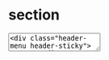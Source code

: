 # section

<textarea>
<div class="header-menu header-sticky">
        <div class="custom-container">
            <div class="row align-items-center">
                <div class="col-xxl-2 col-xl-2 col-lg-2 col-8">
                    <div class="header-logo ">
                        <a href="index.html"><img src="assets/img/logo/logo.png" class="img-fluid" alt="img"></a>
                    </div>
                </div>
                <div class="col-xxl-6 col-xl-6 col-lg-6 col-4">
                    <!-- main menu -->
                    <div class="main-menu main-menu-3 d-none d-lg-block" id="white-menu">
                        <nav id="mobile-menu">
                           <ul>
                            <li class="has-dropdown">
                                <a href="index.html">Home <i class="far fa-plus"></i> </a>
                                <ul class="submenu">
                                    <li><a href="index.html">Home 01</a></li>
                                    <li><a href="index-2.html">Home 02</a></li>
                                </ul>
                             </li>
                             <li class="has-dropdown">
                                <a href="#">Pages <i class="far fa-plus"></i></a>
                                <ul class="submenu">
                                    <li><a href="about.html">About Us</a></li>
                                    <li><a href="team.html">Team</a></li>
                                    <li><a href="team-details.html">Team Details</a></li>
                                </ul>
                             </li>
                             <li class="has-dropdown">
                                <a href="services.html">Services <i class="far fa-plus"></i></a>
                                <ul class="submenu">
                                    <li><a href="services.html">Services</a></li>
                                    <li><a href="service-details.html">Service Details</a></li>
                                </ul>
                             </li>
                              <li class="has-dropdown">
                                 <a href="project.html">Projects <i class="far fa-plus"></i></a>
                                 <ul class="submenu">
                                     <li><a href="project.html">Projects</a></li>
                                     <li><a href="project-details.html">Project Details</a></li>
                                 </ul>
                              </li>
                              <li class="has-dropdown">
                                <a href="blog.html">Blog <i class="far fa-plus"></i></a>
                                <ul class="submenu">
                                    <li><a href="blog.html">Blog</a></li>
                                    <li><a href="blog-details.html">Blog Details</a></li>
                                </ul>
                             </li>
                              <li class="has-dropdown">
                                 <a href="contact.html">Contact</a>
                              </li>
                          </ul>
                        </nav>
                     </div>
                     <div class="header__action-item d-lg-none d-flex align-items-center justify-content-end">
                        <a href="javascript:void(0)" class="sidebar-toggle">
                            <span></span>
                            <span></span>
                            <span></span>
                         </a>
                     </div>
                </div>
                <div class="col-xxl-4 col-xl-4 col-lg-4 d-none d-lg-block">
                    <div class="main-menu-wrapper d-flex align-items-center justify-content-end mb-10">
                        <div class="main-menu-wrapper__search text-left">
                        <a class="search-btn nav-search search-trigger" href="#"><i class="flaticon-search"></i> Search Here</a>
                        </div>
                        <div class="menu__cart d-none d-xxl-block">
                            <a href="contact.html"><i class="flaticon-shopping-cart"></i>Cart List</a>
                        </div>
                        <div class="menu-btn">
                            <a href="contact.html" class="theme-btn">Get Quote</a>
                        </div>
                    </div>
                </div>
            </div>
        </div>
    </div>
</textarea>

